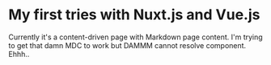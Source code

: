 # My first tries with Nuxt.js and Vue.js

Currently it's a content-driven page with Markdown page content. I'm trying to get that damn MDC to work but DAMMM cannot resolve component.
Ehhh..